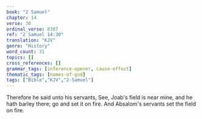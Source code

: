 ```yaml
---
book: "2 Samuel"
chapter: 14
verse: 30
ordinal_verse: 8387
ref: "2 Samuel 14:30"
translation: "KJV"
genre: "History"
word_count: 31
topics: []
cross_references: []
grammar_tags: [inference-opener, cause-effect]
thematic_tags: [names-of-god]
tags: ["Bible","KJV","2-Samuel"]
---
```

Therefore he said unto his servants, See, Joab's field is near mine, and he hath barley there; go and set it on fire. And Absalom's servants set the field on fire.
